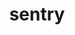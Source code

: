 ---
title: sentry
description: >-
  Sentry is an error-tracking and performance monitoring platform platform that helps developers monitor live applications. 
opinion: >-
  It has the following strengths:
  
  - Tracks events across frontend and backend

  - Provides good information on app crashes such as basic device profile, user information and detailed stack trace

link: 
  - https://sentry.io/
ring: adopt
quadrant: platform
businessModel:
  - saas
projectIds:
  - attend
  - diana-health
  - capable
  - chamber-cardio
  - reside-health
---